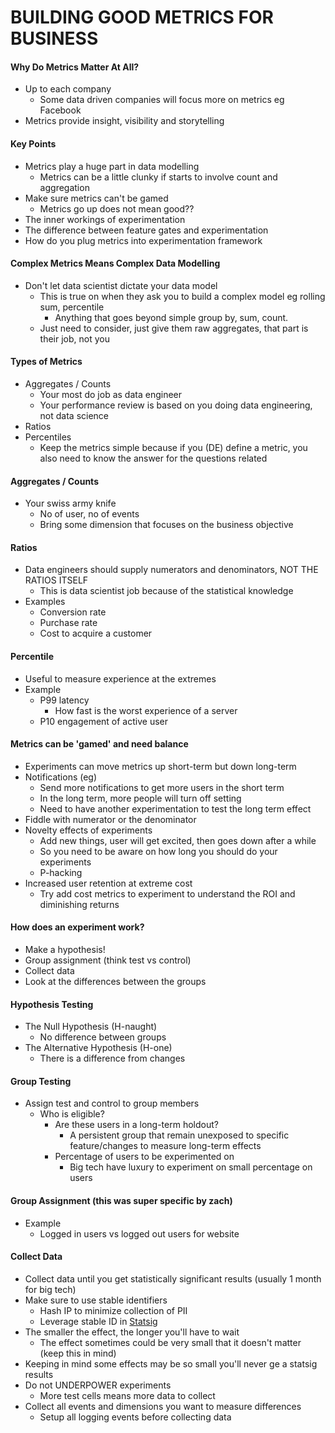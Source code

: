 # BUILDING GOOD METRICS FOR BUSINESS

#### Why Do Metrics Matter At All?
- Up to each company
    - Some data driven companies will focus more on metrics eg Facebook
- Metrics provide insight, visibility and storytelling

#### Key Points
- Metrics play a huge part in data modelling
    - Metrics can be a little clunky if starts to involve count and aggregation
- Make sure metrics can't be gamed
    - Metrics go up does not mean good??
- The inner workings of experimentation
- The difference between feature gates and experimentation
- How do you plug metrics into experimentation framework

#### Complex Metrics Means Complex Data Modelling
- Don't let data scientist dictate your data model
    - This is true on when they ask you to build a complex model eg rolling sum, percentile
        - Anything that goes beyond simple group by, sum, count.
    - Just need to consider, just give them raw aggregates, that part is their job, not you

#### Types of Metrics
- Aggregates / Counts
    - Your most do job as data engineer
    - Your performance review is based on you doing data engineering, not data science 
- Ratios
- Percentiles
    - Keep the metrics simple because if you (DE) define a metric, you also need to know the answer for the questions related

#### Aggregates / Counts
- Your swiss army knife
    - No of user, no of events
    - Bring some dimension that focuses on the business objective

#### Ratios
- Data engineers should supply numerators and denominators, NOT THE RATIOS ITSELF
    - This is data scientist job because of the statistical knowledge
- Examples
    - Conversion rate
    - Purchase rate
    - Cost to acquire a customer

#### Percentile
- Useful to measure experience at the extremes
- Example
    - P99 latency
        - How fast is the worst experience of a server
    - P10 engagement of active user

#### Metrics can be 'gamed' and need balance
- Experiments can move metrics up short-term but down long-term
- Notifications (eg)
    - Send more notifications to get more users in the short term
    - In the long term, more people will turn off setting
    - Need to have another experimentation to test the long term effect
- Fiddle with numerator or the denominator
- Novelty effects of experiments
    - Add new things, user will get excited, then goes down after a while
    - So you need to be aware on how long you should do your experiments 
    - P-hacking
- Increased user retention at extreme cost
    - Try add cost metrics to experiment to understand the ROI and diminishing returns

#### How does an experiment work?
- Make a hypothesis!
- Group assignment (think test vs control)
- Collect data
- Look at the differences between the groups

#### Hypothesis Testing
- The Null Hypothesis (H-naught)
    - No difference between groups
- The Alternative Hypothesis (H-one)
    - There is a difference from changes

#### Group Testing
- Assign test and control to group members
    - Who is eligible?
        - Are these users in a long-term holdout?
            - A persistent group that remain unexposed to specific feature/changes to measure long-term effects
        - Percentage of users to be experimented on
            - Big tech have luxury to experiment on small percentage on users

#### Group Assignment (this was super specific by zach)
- Example
    - Logged in users vs logged out users for website

#### Collect Data
- Collect data until you get statistically significant results (usually 1 month for big tech)
- Make sure to use stable identifiers
    - Hash IP to minimize collection of PII
    - Leverage stable ID in [Statsig](https://www.statsig.com/)
- The smaller the effect, the longer you'll have to wait
    - The effect sometimes could be very small that it doesn't matter (keep this in mind)
- Keeping in mind some effects may be so small you'll never ge a statsig results
- Do not UNDERPOWER experiments
    - More test cells means more data to collect
- Collect all events and dimensions you want to measure differences
    - Setup all logging events before collecting data